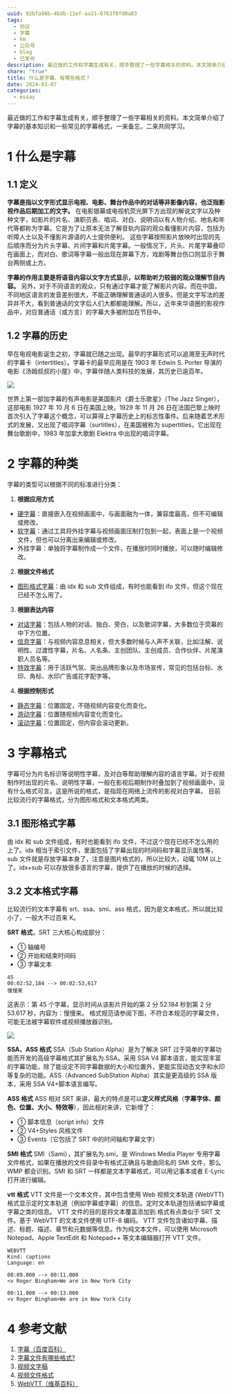 ```yaml
---
uuid: 92bfa96b-4bdb-11ef-aa31-6763f8fd0a83
tags:
  - 协议
  - 字幕
  - km
  - 公众号
  - blog
  - 已发布
description: 最近做的工作和字幕生成有关，顺手整理了一些字幕相关的资料。本文简单介绍了字幕的基本知识和一些常见的字幕格式，一来备忘，二来共同学习。
share: "true"
title: 什么是字幕、有哪些格式？
date: 2024-03-07
categories:
  - essay
---
```


最近做的工作和字幕生成有关，顺手整理了一些字幕相关的资料。本文简单介绍了字幕的基本知识和一些常见的字幕格式，一来备忘，二来共同学习。

# 1 什么是字幕

## 1.1 定义

**字幕是指以文字形式显示电视、电影、舞台作品中的对话等非影像内容，也泛指影视作品后期加工的文字。** 在电影银幕或电视机荧光屏下方出现的解说文字以及种种文字，如影片的片名、演职员表、唱词、对白、说明词以有人物介绍、地名和年代等都称为字幕。它是为了让原本无法了解音轨内容的观众看懂影片内容，包括为听障人士以及不懂影片源语的人士提供便利。
这些字幕按照影片放映时出现的先后顺序而分为片头字幕、片间字幕和片尾字幕。一般情况下，片头、片尾字幕叠印在画面上，而对白、歌词等字幕一般出现在屏幕下方，戏剧等舞台伤口则显示于舞台两侧或上方。

**字幕的作用主要是将语音内容以文字方式显示，以帮助听力较弱的观众理解节目内容。** 另外，对于不同语言的观众，只有通过字幕才能了解影片内容。而在中国，不同地区语言的发音差别很大，不能正确理解普通话的人很多。但是文字写法的差异并不大，看到普通话的文字后人们大都都能理解。所以，近年来华语圈的影视作品中，对应普通话（或方言）的字幕大多被附加在节目中。

## 1.2 字幕的历史

早在电视电影诞生之初，字幕就已随之出现。最早的字幕形式可以追溯至无声时代的字幕卡（intertitles）。字幕卡的最早应用是在 1903 年 Edwin S. Porter 导演的电影《汤姆叔叔的小屋》中，字幕伴随人类科技的发展，其历史已逾百年。

![](assets/images/Pasted%20image%2020240302134308.png)

世界上第一部加字幕的有声电影是美国影片《爵士乐歌星》（The Jazz Singer），这部电影 1927 年 10 月 6 日在美国上映，1929 年 11 月 26 日在法国巴黎上映时首次引入了字幕这个概念，可以算得上字幕历史上的标志性事件。后来随着艺术形式的发展，又出现了唱词字幕（surtitles），在美国被称为 supertitles，它出现在舞台歌剧中，1983 年加拿大歌剧 Elektra 中出现的唱词字幕。

# 2 字幕的种类

字幕的类型可以根据不同的标准进行分类：

1. **根据应用方式**

- [硬字幕](https://m.baidu.com/s?word=%E7%A1%AC%E5%AD%97%E5%B9%95&sa=re_dqa_zy)：直接嵌入在视频画面中，与画面融为一体，兼容度最高，但不可编辑或修改。
- [软字幕](https://m.baidu.com/s?word=%E8%BD%AF%E5%AD%97%E5%B9%95&sa=re_dqa_zy)：通过工具将外挂字幕与视频画面压制打包到一起，表面上是一个视频文件，但也可以分离出来编辑或修改。
- 外挂字幕：单独将字幕制作成一个文件，在播放时同时播放，可以随时编辑修改。

2. **根据文件格式**

- [图形格式字幕](https://m.baidu.com/s?word=%E5%9B%BE%E5%BD%A2%E6%A0%BC%E5%BC%8F%E5%AD%97%E5%B9%95&sa=re_dqa_zy)：由 idx 和 sub 文件组成，有时也能看到 ifo 文件，但这个现在已经不怎么用了。

3. **根据表达内容**

- [对话字幕](https://m.baidu.com/s?word=%E5%AF%B9%E8%AF%9D%E5%AD%97%E5%B9%95&sa=re_dqa_zy)：包括人物的对话、独白、旁白，以及歌词字幕，大多数位于荧幕的中下方位置。
- [信息字幕](https://m.baidu.com/s?word=%E4%BF%A1%E6%81%AF%E5%AD%97%E5%B9%95&sa=re_dqa_zy)：与视频内容息息相关，但大多数时候与人声不关联，比如注解、说明性、过渡性字幕，片名、人名条、主创团队、主创成员、合作伙伴、片尾演职人员名等。
- [特效字幕](https://m.baidu.com/s?word=%E7%89%B9%E6%95%88%E5%AD%97%E5%B9%95&sa=re_dqa_zy)：用于活跃气氛、突出品牌形象以及市场宣传，常见的包括台标、水印、角标、水印广告或花字配字等。

4. **根据控制形式**

- [静态字幕](https://m.baidu.com/s?word=%E9%9D%99%E6%80%81%E5%AD%97%E5%B9%95&sa=re_dqa_zy)：位置固定，不随视频内容变化而变化。
- [游动字幕](https://m.baidu.com/s?word=%E6%B8%B8%E5%8A%A8%E5%AD%97%E5%B9%95&sa=re_dqa_zy)：位置随视频内容变化而变化。
- [滚动字幕](https://m.baidu.com/s?word=%E6%BB%9A%E5%8A%A8%E5%AD%97%E5%B9%95&sa=re_dqa_zy)：位置固定，但内容会滚动更新。

# 3 字幕格式

字幕可分为片名标识等说明性字幕，及对白等帮助理解内容的语言字幕。对于视频制作时出现的片名、说明性字幕，一般在影视后期制作时叠加到了视频画面中，没有什么格式可言。这是所说的格式，是指现在网络上流传的影视对白字幕。
目前比较流行的字幕格式，分为图形格式和文本格式两类。

## 3.1 图形格式字幕

由 idx 和 sub 文件组成，有时也能看到 ifo 文件，不过这个现在已经不怎么用的上了。idx 相当于索引文件，里面包括了字幕出现的时间码和字幕显示属性等，sub 文件就是存放字幕本身了，注意是图片格式的，所以比较大，动辄 10M 以上了。idx+sub 可以存放很多语言的字幕，提供了在播放的时候的选择。

## 3.2 文本格式字幕

比较流行的文本字幕有 srt、ssa、smi、ass 格式，因为是文本格式，所以就比较小了，一般大不过百来 K。

**SRT 格式**，SRT 三大核心构成部分：

- ① 轴编号
- ② 开始和结束时间码
- ③ 字幕文本

```
45
00:02:52,184 --> 00:02:53,617
慢慢来
```

这表示：第 45 个字幕，显示时间从该影片开始的第 2 分 52.184 秒到第 2 分 53.617 秒，内容为：慢慢来。
格式规范请参阅下图，不符合本规范的字幕文件，可能无法被字幕软件或视频播放器识别。

![](assets/images/Pasted%20image%2020240302134827.png)

**SSA、ASS 格式**
SSA（Sub Station Alpha）是为了解决 SRT 过于简单的字幕功能而开发的高级字幕格式其扩展名为.SSA。采用 SSA V4 脚本语言，能实现丰富的字幕功能，除了能设定不同字幕数据的大小和位置外，更能实现动态文字和水印等复杂的功能。ASS（Advanced SubStation Alpha）其实是更高级的 SSA 版本，采用 SSA V4+脚本语言编写。

**ASS 格式**
ASS 相对 SRT 来讲，最大的特点是可以**定义样式风格**（**字幕字体、颜色、位置、大小、特效等**），因此相对来讲，它新增了：

- ① 脚本信息（script info）文件
- ② V4+Styles 风格文件
- ③ Events（它包括了 SRT 中的时间轴和字幕文字）

**SMI 格式**
SMI（Sami），其扩展名为.smi，是 Windows Media Player 专用字幕文件格式，如果在播放的文件目录中有格式正确且与歌曲同名的 SMI 文件，那么 WMP 都会识别。SMI 和 SRT 一样都是文本字幕格式，可以用记事本或者 E-Lyric 打开进行编辑。

**vtt 格式**
VTT 文件是一个文本文件，其中包含使用 Web 视频文本轨道 (WebVTT) 格式显示定时文本轨道（例如字幕或字幕）的信息。定时文本轨道包括诸如字幕或字幕之类的信息。 VTT 文件的目的是将文本覆盖添加到.格式有点类似于 SRT 文件。基于 WebVTT 的文本文件使用 UTF-8 编码。 VTT 文件包含诸如字幕、描述、标题、描述、章节和元数据等信息。作为纯文本文件，可以使用 Microsoft Notepad、Apple TextEdit 和 Notepad++ 等文本编辑器打开 VTT 文件。

```
WEBVTT
Kind: captions
Language: en

00:09.000 --> 00:11.000
<v Roger Bingham>We are in New York City

00:11.000 --> 00:13.000
<v Roger Bingham>We are in New York City
```

# 4 参考文献

1. [字幕（百度百科）](https://baike.baidu.com/item/%E5%AD%97%E5%B9%95/4125759)
2. [字幕文件有哪些格式?](https://www.zhihu.com/question/380038769)
3. [视频文字稿](https://mp.weixin.qq.com/s?__biz=MzU5MzQ5NzczOA==&mid=2247484895&idx=2&sn=311e973b9302806cef55d113700d385f&chksm=fe0ede3ac979572c0f56bc6d54348bb914aba456da1a783bb3cd635ca459ff4cc8b7e6bc41aa&scene=27)
4. [视频文件格式](https://docs.fileformat.com/zh/video/vtt/)
5. [WebVTT（维基百科）](https://zh.wikipedia.org/wiki/WebVTT)
